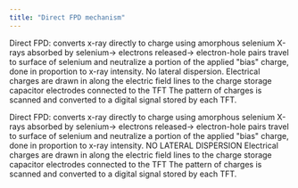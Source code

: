 ```yaml
---
title: "Direct FPD mechanism"
---
```

Direct FPD: converts x-ray directly to charge using amorphous selenium
X-rays absorbed by selenium&#8594; electrons released&#8594; electron-hole pairs travel to surface of selenium and neutralize a portion of the applied &quot;bias&quot; charge, done in proportion to x-ray intensity.
No lateral dispersion.
Electrical charges are drawn in along the electric field lines to the charge storage capacitor electrodes connected to the TFT
The pattern of charges is scanned and converted to a digital signal stored by each TFT.

Direct FPD: converts x-ray directly to charge using amorphous selenium
X-rays absorbed by selenium&#8594; electrons released&#8594; electron-hole pairs travel to surface of selenium and neutralize a portion of the applied &quot;bias&quot; charge, done in proportion to x-ray intensity.
NO LATERAL DISPERSION
Electrical charges are drawn in along the electric field lines to the charge storage capacitor electrodes connected to the TFT
The pattern of charges is scanned and converted to a digital signal stored by each TFT.

